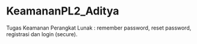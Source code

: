 # KeamananPL2_Aditya
Tugas Keamanan Perangkat Lunak : remember password, reset password, registrasi dan login (secure).
